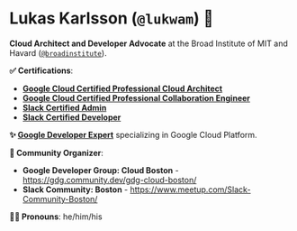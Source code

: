 # Lukas Karlsson (`@lukwam`) 👋

**Cloud Architect and Developer Advocate** at the Broad Institute of MIT and Havard ([`@broadinstitute`](https://broadinstitute.org/)).

**✅ Certifications**:
* **[Google Cloud Certified Professional Cloud Architect](https://www.credential.net/f12c68f1-f80e-4dde-877d-f9e1778c1990)**
* **[Google Cloud Certified Professional Collaboration Engineer](https://www.credential.net/fce05a38-e625-4ac5-9293-77eb474173f1)**
* **[Slack Certified Admin](https://verify.skilljar.com/c/e8nmr3h6isc5)**
* **[Slack Certified Developer](https://verify.skilljar.com/c/i7w6ge9knhdp)**

**✨ [Google Developer Expert](https://developers.google.com/community/experts/directory/profile/profile-lukas-karlsson)** specializing in Google Cloud Platform.

**📅 Community Organizer**:

* **Google Developer Group: Cloud Boston** - https://gdg.community.dev/gdg-cloud-boston/
* **Slack Community: Boston** - https://www.meetup.com/Slack-Community-Boston/

**💁‍♂️ Pronouns**: he/him/his

<!--
**lukwam/lukwam** is a ✨ _special_ ✨ repository because its `README.md` (this file) appears on your GitHub profile.

Here are some ideas to get you started:

- 🔭 I’m currently working on ...
- 🌱 I’m currently learning ...
- 👯 I’m looking to collaborate on ...
- 🤔 I’m looking for help with ...
- 💬 Ask me about ...
- 📫 How to reach me: ...
- 😄 Pronouns: ...
- ⚡ Fun fact: ...
-->
